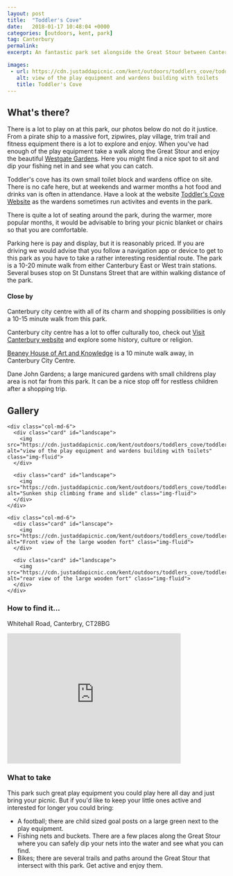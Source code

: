 ```yaml
---
layout: post
title:  "Toddler's Cove"
date:   2018-01-17 10:48:04 +0000
categories: [outdoors, kent, park]
tag: Canterbury
permalink: 
excerpt: An fantastic park set alongside the Great Stour between Canterbury East and Canterbury West train stations.  It offers a wide range of fabulous play equipment, space to play football, opportunities to dip your fishing nets in the water and large leafy trees to lounge under in the sunshine.

images:
 - url: https://cdn.justaddapicnic.com/kent/outdoors/toddlers_cove/toddlers_cove1.JPG
   alt: view of the play equipment and wardens building with toilets
   title: Toddler's Cove
---
```


## What's there?

There is a lot to play on at this park, our photos below do not do it justice.  From a pirate ship to a massive fort, zipwires, play village, trim trail and fitness equipment there is a lot to explore and enjoy.  When you've had enough of the play equipment take a walk along the Great Stour and enjoy the beautiful [Westgate Gardens](http://www.westgateparks.co.uk/where-are-westgate-parks/gardens/).  Here you might find a nice spot to sit and dip your fishing net in and see what you can catch.

Toddler's cove has its own small toilet block and wardens office on site.  There is no cafe here, but at weekends and warmer months a hot food and drinks van is often in attendance.  Have a look at the website [Toddler's Cove Website](http://www.westgateparks.co.uk/where-are-westgate-parks/toddlers-cove/toddlers-cove-play-area/) as the wardens sometimes run activites and events in the park.

There is quite a lot of seating around the park, during the warmer, more popular months, it would be advisable to bring your picnic blanket or chairs so that you are comfortable.

Parking here is pay and display, but it is reasonably priced.  If you are driving we would advise that you follow a navigation app or device to get to this park as you have to take a rather interesting residential route.  The park is a 10-20 minute walk from either Canterbury East or West train stations.  Several buses stop on St Dunstans Street that are within walking distance of the park.

#### Close by

Canterbury city centre with all of its charm and shopping possibilities is only a 10-15 minute walk from this park.

Canterbury city centre has a lot to offer culturally too, check out [Visit Canterbury website](http://www.canterbury.co.uk/) and explore some history, culture or religion.

[Beaney House of Art and Knowledge](https://www.justaddapicnic.com/indoors/kent/museum/2018/03/20/beaney-house.html) is a 10 minute walk away, in Canterbury City Centre.

Dane John Gardens; a large manicured gardens with small childrens play area is not far from this park.  It can be a nice stop off for restless children after a shopping trip.


## Gallery

<div class="container">

  <div class="row">

    <div class="col-md-6">
      <div class="card" id="landscape">
        <img src="https://cdn.justaddapicnic.com/kent/outdoors/toddlers_cove/toddlers_cove1.JPG" alt="view of the play equipment and wardens building with toilets" class="img-fluid">
      </div>

      <div class="card" id="landscape">
        <img src="https://cdn.justaddapicnic.com/kent/outdoors/toddlers_cove/toddlers_cove2.JPG" alt="Sunken ship climbing frame and slide" class="img-fluid">
      </div>  
    </div>

    <div class="col-md-6">
      <div class="card" id="lanscape">
        <img src="https://cdn.justaddapicnic.com/kent/outdoors/toddlers_cove/toddlers_cove3.JPG" alt="Front view of the large wooden fort" class="img-fluid">
      </div>

      <div class="card" id="landscape">
        <img src="https://cdn.justaddapicnic.com/kent/outdoors/toddlers_cove/toddlers_cove4.JPG" alt="rear view of the large wooden fort" class="img-fluid">
      </div>
    </div>

<!--     <div class="col-md-4">
      <div class="card" id="portrait">
        <img src="" class="img-fluid">
      </div>

      <div class="card" id="landscape">
        <img src="" class="img-fluid">
      </div>
    </div> -->

  </div>      
</div>


### How to find it...

Whitehall Road, Canterbry, CT28BG

<iframe src="https://www.google.com/maps/embed?pb=!1m18!1m12!1m3!1d5696.593388317182!2d1.0702753395494762!3d51.27889099094123!2m3!1f0!2f0!3f0!3m2!1i1024!2i768!4f13.1!3m3!1m2!1s0x47decbc7dfe4d0e1%3A0x7c34f8fb2156e7f1!2sToddler&#39;s+Cove+Playground!5e0!3m2!1sen!2suk!4v1516186840341" width="400" height="300" frameborder="0" style="border:0" allowfullscreen></iframe>

### What to take

This park such great play equipment you could play here all day and just bring your picnic.  But if you'd like to keep your little ones active and interested for longer you could bring:
* A football; there are child sized goal posts on a large green next to the play equipment.
* Fishing nets and buckets.  There are a few places along the Great Stour where you can safely dip your nets into the water and see what you can find.
* Bikes; there are several trails and paths around the Great Stour that intersect with this park. Get active and enjoy them.

